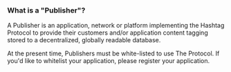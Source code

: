 ### What is a "Publisher"?

A Publisher is an application, network or platform implementing the Hashtag Protocol to provide their customers and/or application content tagging stored to a decentralized, globally readable database.

At the present time, Publishers must be white-listed to use The Protocol. If you'd like to whitelist your application, please register your application.
